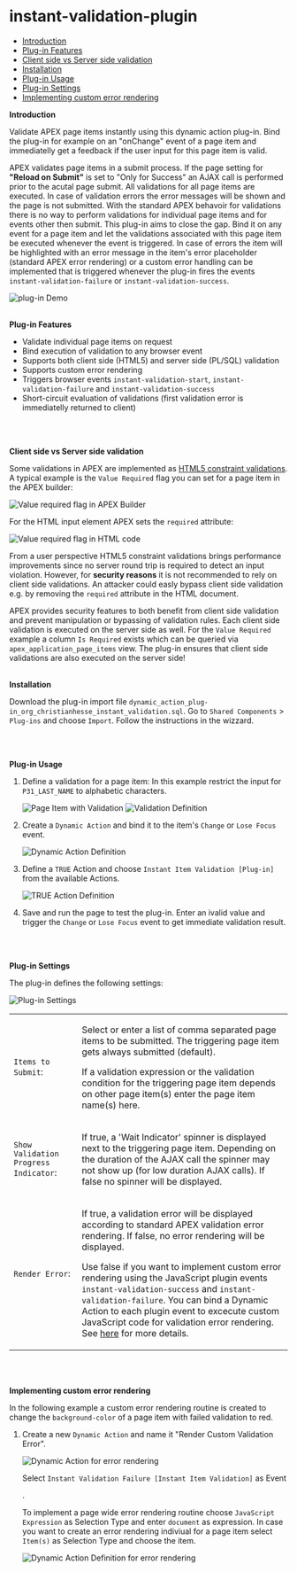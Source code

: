 # instant-validation-plugin
<ul>
  <li><a href="#intro">Introduction</a></li>
  <li><a href="#features">Plug-in Features</a></li>
  <li><a href="#validation">Client side vs Server side validation</a></li>
  <li><a href="#installation">Installation</a></li>
  <li><a href="#usage">Plug-in Usage</a></li>  
  <li><a href="#settings">Plug-in Settings</a></li>   
  <li><a href="#custom_error_rendering">Implementing custom error rendering</a></li>   
  
</ul>
<p id="intro"><b>Introduction</b></p>
Validate APEX page items instantly using this dynamic action plug-in. Bind the plug-in for example on an "onChange" event of a page item and immediatelly get a feedback if the user input for this page item is valid.

APEX validates page items in a submit process. If the page setting for <b>"Reload on Submit"</b> is set to "Only for Success" an AJAX call is performed prior to the acutal page submit. All validations for all page items are executed. In case of validation errors the error messages will be shown and the page is not submitted. With the standard APEX behavoir for validations there is no way to perform validations for individual page items and for events other then submit. This plug-in aims to close the gap. Bind it on any event for a page item and let the validations associated with this page item be executed whenever the event is triggered. In case of errors the item will be highlighted with an error message in the item's error placeholder (standard APEX error rendering) or a custom error handling can be implemented that is triggered whenever the plug-in fires the events <code>instant-validation-failure</code> or <code>instant-validation-success</code>.

<img src="img/plugin_demo.gif" alt="plug-in Demo" />
<br /><br />
<p id="features"><b>Plug-in Features</b></p>
<ul>
  <li>Validate individual page items on request</li>
  <li>Bind execution of validation to any browser event</li>
  <li>Supports both client side (HTML5) and server side (PL/SQL) validation</li>
  <li>Supports custom error rendering</li>
  <li>Triggers browser events <code>instant-validation-start</code>, <code>instant-validation-failure</code> and <code>instant-validation-success</code></li>
  <li>Short-circuit evaluation of validations (first validation error is immediatelly returned to client)</li>
</ul>
<br /><br />
<p id="validation"><b>Client side vs Server side validation</b></p>
<p>Some validations in APEX are implemented as <a href="https://developer.mozilla.org/en-US/docs/Web/HTML/Constraint_validation">HTML5 constraint validations</a>. A typical example is the <code>Value Required</code> flag you can set for a page item in the APEX builder:</p>
<img src="img/value_required_apex_builder.png" alt="Value required flag in APEX Builder" />
<p>For the HTML input element APEX sets the <code>required</code> attribute:</p>
<img src="img/required_attribute_input.png" alt="Value required flag in HTML code" />
<p>From a user perspective HTML5 constraint validations brings performance improvements since no server round trip is required to detect an input violation. However, for <b>security reasons</b> it is not recommended to rely on client side validations. An attacker could easly bypass client side validation e.g. by removing the <code>required</code> attribute in the HTML document.</p>
<p>APEX provides security features to both benefit from client side validation and prevent manipulation or bypassing of validation rules. Each client side validation is executed on the server side as well. For the <code>Value Required</code> example a column <code>Is Required</code> exists which can be queried via <code>apex_application_page_items</code> view. The plug-in ensures that client side validations are also executed on the server side!
<br /><br />
<p id="installation"><b>Installation</b></p>
<p>Download the plug-in import file <code>dynamic_action_plug-in_org_christianhesse_instant_validation.sql</code>. Go to <code>Shared Components</code> > <code>Plug-ins</code> and choose <code>Import</code>. Follow the instructions in the wizzard.</p>
<br /><br />
<p id="usage"><b>Plug-in Usage</b></p>
<ol>
  <li>
    <p>Define a validation for a page item: In this example restrict the input for <code>P31_LAST_NAME</code> to alphabetic characters.</p>
    <img src="img/page_item_with_validation.png" alt="Page Item with Validation" />
    <img src="img/validation_definition.png" alt="Validation Definition" />
  </li>
  <li>
    <p>Create a <code>Dynamic Action</code> and bind it to the item's <code>Change</code> or <code>Lose Focus</code> event.</p>
    <img src="img/Dynamic_Action_Definition.png" alt="Dynamic Action Definition" />
  </li>
  <li>
    <p>Define a <code>TRUE</code> Action and choose <code>Instant Item Validation [Plug-in]</code> from the available Actions.</p>
    <img src="img/Action_Definition.png" alt="TRUE Action Definition" />
  </li>
  <li>
    <p>Save and run the page to test the plug-in. Enter an ivalid value and trigger the <code>Change</code> or <code>Lose Focus</code> event to get immediate validation result.</p>
  </li>
</ol>
<br /><br />
<p id="settings"><b>Plug-in Settings</b></p>
<p>The plug-in defines the following settings:</p>
<img src="img/plugin_settings.png" alt="Plug-in Settings" />
<table>
  <tr>
    <td><code>Items to Submit</code>:</td>
    <td>
      <p>Select or enter a list of comma separated page items to be submitted. The triggering page item gets always submitted (default).</p>
      <p>If a validation expression or the validation condition for the triggering page item depends on other page item(s) enter the page item name(s) here.</p>
    </td>
  </tr>
  <tr>
    <td><code>Show Validation Progress Indicator</code>:</td>
    <td>
      <p>If true, a 'Wait Indicator' spinner is displayed next to the triggering page item. Depending on the duration of the AJAX call the spinner may not show up (for low duration AJAX calls). If false no spinner will be displayed.</p>
    </td>
  </tr>
  <tr>
    <td><code>Render Error</code>:</td>
    <td>
      <p>If true, a validation error will be displayed according to standard APEX validation error rendering. If false, no error rendering will be displayed.</p>
      <p>Use false if you want to implement custom error rendering using the JavaScript plugin events <code>instant-validation-success</code> and <code>instant-validation-failure</code>. You can bind a Dynamic Action to each plugin event to excecute custom JavaScript code for validation error rendering. See <a href="#custom_error_rendering">here</a> for more details.</p>
    </td>
  </tr>
</table>
<br /><br />
<p id="custom_error_rendering"><b>Implementing custom error rendering</b></p>
<p>In the following example a custom error rendering routine is created to change the <code>background-color</code> of a page item with failed validation to red.</p>
<ol>
  <li>
    <p>Create a new <code>Dynamic Action</code> and name it "Render Custom Validation Error".</p> 
    <img src="img/Custom_error_rendering_DA.png" alt="Dynamic Action for error rendering" />
    <p>Select <code>Instant Validation Failure [Instant Item Validation]</code> as Event</p>.
    <p>To implement a page wide error rendering routine choose <code>JavaScript Expression</code> as Selection Type and enter <code>document</code> as expression. In case you want to create an error rendering indiviual for a page item select <code>Item(s)</code> as Selection Type and choose the item.</p>
    <img src="img/Custom_error_rendering_definition.png" alt="Dynamic Action Definition for error rendering" />    
  </li>
</ol>




